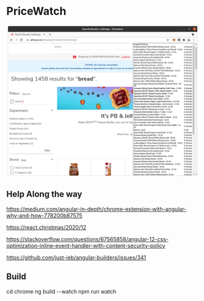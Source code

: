 # PriceWatch

![alt text](https://github.com/maddadder/pricewatch/blob/master/Screenshot.png?raw=true)

## Help Along the way

https://medium.com/angular-in-depth/chrome-extension-with-angular-why-and-how-778200b87575

https://react.christmas/2020/12

https://stackoverflow.com/questions/67565858/angular-12-css-optimization-inline-event-handler-with-content-security-policy

https://github.com/just-jeb/angular-builders/issues/341

## Build

cd chrome
ng build --watch
npm run watch
